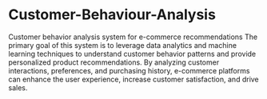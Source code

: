 # Customer-Behaviour-Analysis
Customer behavior analysis system for e-commerce recommendations
The primary goal of this system is to leverage data analytics and machine learning techniques to understand customer behavior patterns and provide personalized product recommendations. By analyzing customer interactions, preferences, and purchasing history, e-commerce platforms can enhance the user experience, increase customer satisfaction, and drive sales.
